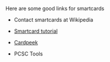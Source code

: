 Here are some good links for smartcards

  * Contact smartcards at Wikipedia
 
  * [Smartcard tutorial](http://www.smartcard.co.uk/tutorials/sct-itsc.pdf)
 
  * [Cardpeek](http://pannetrat.com/Cardpeek/)
 
  * PCSC Tools
